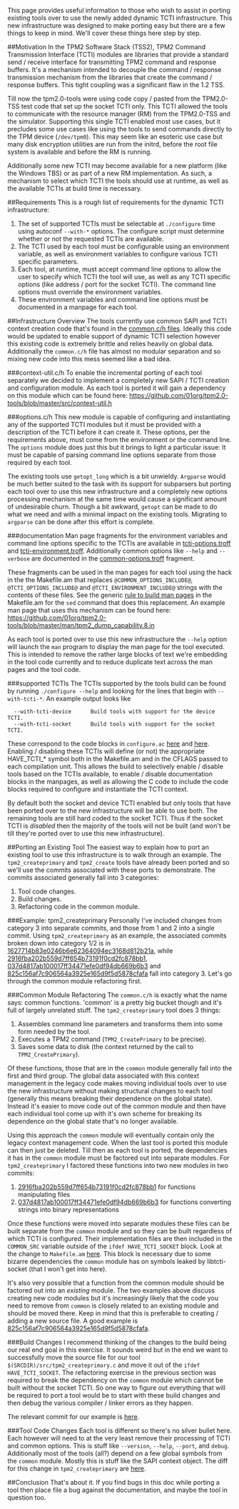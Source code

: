 This page provides useful information to those who wish to assist in porting existing tools over to use the newly added dynamic TCTI infrastructure. This new infrastructure was designed to make porting easy but there are a few things to keep in mind. We'll cover these things here step by step.

##Motivation
In the TPM2 Software Stack (TSS2), TPM2 Command Transmission Interface (TCTI) modules are libraries that provide a standard send / receive interface for transmitting TPM2 command and response buffers. It's a mechanism intended to decouple the command / response transmission mechanism from the libraries that create the command / response buffers. This tight coupling was a significant flaw in the 1.2 TSS.

Till now the tpm2.0-tools were using code copy / pasted from the TPM2.0-TSS test code that set up the socket TCTI only. This TCTI allowed the tools to communicate with the resource manager (RM) from the TPM2.0-TSS and the simulator. Supporting this single TCTI enabled most use cases, but it precludes some use cases like using the tools to send commands directly to the TPM device (`/dev/tpm0`). This may seem like an esoteric use case but many disk encryption utilities are run from the initrd, before the root file system is available and before the RM is running. 

Additionally some new TCTI may become available for a new platform (like the Windows TBS) or as part of a new RM implementation. As such, a mechanism to select which TCTI the tools should use at runtime, as well as the available TCTIs at build time is necessary.

##Requirements
This is a rough list of requirements for the dynamic TCTI infrastructure:

1. The set of supported TCTIs must be selectable at `./configure` time using autoconf `--with-*` options. The configure script must determine whether or not the requested TCTIs are available.
2. The TCTI used by each tool must be configurable using an environment variable, as well as environment variables to configure various TCTI specific parameters.
3. Each tool, at runtime, must accept command line options to allow the user to specify which TCTI the tool will use, as well as any TCTI specific options (like address / port for the socket TCTI). The command line options must override the environment variables.
4. These environment variables and command line options must be documented in a manpage for each tool.

##Infrastructure Overview
The tools currently use common SAPI and TCTI context creation code that's found in the [common.c/h files](https://github.com/01org/tpm2.0-tools/blob/master/src/common.c#L244). Ideally this code would be updated to enable support of dynamic TCTI selection however this existing code is extremely brittle and relies heavily on global data. Additionally the `common.c/h` file has almost no modular separation and so mixing new code into this mess seemed like a bad idea.

###context-util.c/h
To enable the incremental porting of each tool separately we decided to implement a completely new SAPI / TCTI creation and configuration module. As each tool is ported it will gain a dependency on this module which can be found here: https://github.com/01org/tpm2.0-tools/blob/master/src/context-util.h

###options.c/h
This new module is capable of configuring and instantiating any of the supported TCTI modules but it must be provided with a description of the TCTI before it can create it. These options, per the requirements above, must come from the environment or the command line. The `options` module does just this but it brings to light a particular issue: It must be capable of parsing command line options separate from those required by each tool.

The existing tools use `getopt_long` which is a bit unwieldy. `Argparse` would be much better suited to the task with its support for subparsers but porting each tool over to use this new infrastructure and a completely new options processing mechanism at the same time would cause a significant amount of undesirable churn. Though a bit awkward, `getopt` can be made to do what we need and with a minimal impact on the existing tools. Migrating to `argparse` can be done after this effort is complete.

###documentation
Man page fragments for the environment variables and command line options specific to the TCTIs are available in [tcti-options.troff](https://github.com/01org/tpm2.0-tools/blob/master/man/tcti-options.troff) and [tcti-environment.troff](https://github.com/01org/tpm2.0-tools/blob/master/man/tcti-environment.troff). Additionally common options like `--help` and `--verbose` are documented in the [common-options.troff](https://github.com/01org/tpm2.0-tools/blob/master/man/common-options.troff) fragment.

These fragments can be used in the man pages for each tool using the hack in the the Makefile.am that replaces `@COMMON_OPTIONS_INCLUDE@`, `@TCTI_OPTIONS_INCLUDE@` and `@TCTI_ENVIRONMENT_INCLUDE@` strings with the contents of these files. See the generic [rule to build man pages](https://github.com/01org/tpm2.0-tools/blob/master/Makefile.am#L202) in the Makefile.am for the `sed` command that does this replacement. An example man page that uses this mechanism can be found here: https://github.com/01org/tpm2.0-tools/blob/master/man/tpm2_dump_capability.8.in

As each tool is ported over to use this new infrastructure the `--help` option will launch the `man` program to display the man page for the tool executed. This is intended to remove the rather large blocks of text we're embedding in the tool code currently and to reduce duplicate text across the man pages and the tool code.

###supported TCTIs
The TCTIs supported by the tools build can be found by running `./configure --help` and looking for the lines that begin with `--with-tcti-*`. An example output looks like
```
  --with-tcti-device      Build tools with support for the device TCTI.
  --with-tcti-socket      Build tools with support for the socket TCTI.
```
These correspond to the code blocks in `configure.ac` [here](https://github.com/01org/tpm2.0-tools/blob/master/configure.ac#L9) and [here](https://github.com/01org/tpm2.0-tools/blob/master/configure.ac#L27). Enabling / disabling these TCTIs will define (or not) the appropriate HAVE_TCTI_* symbol both in the Makefile.am and in the CFLAGS passed to each compilation unit. This allows the build to selectively enable / disable tools based on the TCTIs available, to enable / disable documentation blocks in the manpages, as well as allowing the C code to include the code blocks required to configure and instantiate the TCTI context.

By default both the socket and device TCTI enabled but only tools that have been ported over to the new infrastructure will be able to use both. The remaining tools are still hard coded to the socket TCTI. Thus if the socket TCTI is *disabled* then the majority of the tools will not be built (and won't be till they're ported over to use this new infrastructure).

##Porting an Existing Tool
The easiest way to explain how to port an existing tool to use this infrastructure is to walk through an example. The `tpm2_createprimary` and `tpm2_create` tools have already been ported and so we'll use the commits associated with these ports to demonstrate. The commits associated generally fall into 3 categories:
1. Tool code changes.
2. Build changes.
3. Refactoring code in the common module.

###Example: tpm2_createprimary
Personally I've included changes from category 3 into separate commits, and those from 1 and 2 into a single commit. Using `tpm2_createprimary` as an example, the associated commits broken down into category 1/2 is in [1627714b83e0246b6e62364094ec3168d812b21a](https://github.com/01org/tpm2.0-tools/commit/1627714b83e0246b6e62364094ec3168d812b21a), while [2916fba202b559d7ff654b73191f0cd2fc878bb1](https://github.com/01org/tpm2.0-tools/commit/2916fba202b559d7ff654b73191f0cd2fc878bb1), 
[037d4817ab100017ff34471efe0df94db669b6b3](https://github.com/01org/tpm2.0-tools/commit/037d4817ab100017ff34471efe0df94db669b6b3) and [825c156af7c906564a3925e165d9f5d5878cfafa](https://github.com/01org/tpm2.0-tools/commit/825c156af7c906564a3925e165d9f5d5878cfafa) fall into category 3. Let's go through the common module refactoring first.

###Common Module Refactoring
The `common.c/h` is exactly what the name says: common functions. 'common' is a pretty big bucket though and it's full of largely unrelated stuff. The `tpm2_createprimary` tool does 3 things:

1. Assembles command line parameters and transforms them into some form needed by the tool.
2. Executes a TPM2 command (`TPM2_CreatePrimary` to be precise).
3. Saves some data to disk (the context returned by the call to `TPM2_CreatePrimary`).

Of these functions, those that are in the `common` module generally fall into the first and third group. The global data associated with this context management in the legacy code makes moving individual tools over to use the new infrastructure without making structural changes to each tool (generally this means breaking their dependence on the global state). Instead it's easier to move code out of the common module and then have each individual tool come up with it's own scheme for breaking its dependence on the global state that's no longer available.

Using this approach the `common` module will eventually contain only the legacy context management code. When the last tool is ported this module can then just be deleted. Till then as each tool is ported, the dependencies it has in the `common` module must be factored out into separate modules. For `tpm2_createprimary` I factored these functions into two new modules in two commits:

1. [2916fba202b559d7ff654b73191f0cd2fc878bb1](https://github.com/01org/tpm2.0-tools/commit/2916fba202b559d7ff654b73191f0cd2fc878bb1) for functions manipulating files
2. [037d4817ab100017ff34471efe0df94db669b6b3](https://github.com/01org/tpm2.0-tools/commit/037d4817ab100017ff34471efe0df94db669b6b3) for functions converting strings into binary representations

Once these functions were moved into separate modules these files can be built separate from the `common` module and so they can be built regardless of which TCTI is configured. Their implementation files are then included in the `COMMON_SRC` variable outside of the `ifdef HAVE_TCTI_SOCKET` block. Look at the change to `Makefile.am` [here](https://github.com/01org/tpm2.0-tools/commit/037d4817ab100017ff34471efe0df94db669b6b3#diff-c949f93d03f44a4217d7a138f9e2e54a). This block is necessary due to some bizarre dependencies the `common` module has on symbols leaked by libtcti-socket (that I won't get into here).

It's also very possible that a function from the common module should be factored out into an *existing* module. The two examples above discuss creating new code modules but it's increasingly likely that the code you need to remove from `common` is closely related to an existing module and should be moved there. Keep in mind that this is preferable to creating / adding a new source file. A good example is [825c156af7c906564a3925e165d9f5d5878cfafa](https://github.com/01org/tpm2.0-tools/commit/825c156af7c906564a3925e165d9f5d5878cfafa).

###Build Changes
I recommend thinking of the changes to the build being our real end goal in this exercise. It sounds weird but in the end we want to successfully move the source file for our tool `$(SRCDIR)/src/tpm2_createprimary.c` and move it out of the `ifdef HAVE_TCTI_SOCKET`. The refactoring exercise in the previous section was required to break the dependency on the `common` module which cannot be built without the socket TCTI. So one way to figure out everything that will be required to port a tool would be to start with these build changes and then debug the various compiler / linker errors as they happen.

The relevant commit for our example is [here](https://github.com/01org/tpm2.0-tools/commit/1627714b83e0246b6e62364094ec3168d812b21a#diff-c949f93d03f44a4217d7a138f9e2e54a).

###Tool Code Changes
Each tool is different so there's no silver bullet here. Each however will need to at the very least remove their processing of TCTI and common options. This is stuff like `--version`, `--help`, `--port`, and `debug`. Additionally most of the tools (all?) depend on a few global symbols from the `common` module. Mostly this is stuff like the SAPI context object. The diff for this change in `tpm2_createprimary` are [here](https://github.com/01org/tpm2.0-tools/commit/1627714b83e0246b6e62364094ec3168d812b21a#diff-20e0543f918c01063f818b4692c0cda9).

##Conclusion
That's about it. If you find bugs in this doc while porting a tool then place file a bug against the documentation, and maybe the tool in question too.